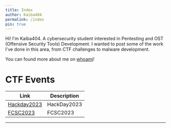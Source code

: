 ```yaml
---
title: Index
author: Kaiba404
permalink: /index
pin: true
---
```


Hi! I'm Kaiba404. A cybersecurity student interested in Pentesting and OST (Offensive Security Tools) Development. I wanted to post some of the work I've done in this area, from CTF challenges to malware development.

You can found more about me on [whoami](/whoami)!

<!-- ---

# Malware

| **Link**   | **Description**    |
|--------------- | --------------- |
| [Development](/categories/development) | Development of malware |
| [Triages](/categories/triage/) | Triages for different malware samples |

---

# CTF Like

| **Link**   | **Description**    |
|--------------- | --------------- |
| [pwncollege](/categories/pwncollege) | Cours from pwncollege |
| **Labs** |
| [Root Me](/categories/rootme/) | Writeups for Root Me |

--- -->


# CTF Events

| **Link**   | **Description**    |
|--------------- | --------------- |
| [Hackday2023](/CTFs/HackDay2023/HackDay2023) | HackDay2023 |
| [FCSC2023](/CTFs/FCSC2023/FCSC2023) | FCSC2023 |

---

<!-- 
# Pentesting Labs

This will be the major theme of this blog. Here we will have:

| **Link**   | **Description**    |
|--------------- | --------------- |
| **Pentesting** |
| [Hack The Box](/categories/hackthebox/) | Here are the machines writeups. I will only upload retired machines |
| [TryHackMe](/categories/tryhackme) | THM rooms | -->

